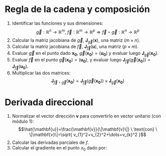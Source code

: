 # Regla de la cadena y composición
1. Identificar las funciones y sus dimensiones: 
	$$\vec{g}:\mathbb{R}^n\to\mathbb{R}^m,\ \vec{f}:\mathbb{R}^m\to \mathbb{R}^p\Rightarrow \vec{f}\circ \vec{g}:\mathbb{R}^n\to \mathbb{R}^p$$
2. Calcular la matriz jacobiana de $\vec{g}$, $\mathbf{J}_{\vec{g}}(\mathbf{x})$, una matriz $(m\times n)$.
3. Calcular la matriz jacobiana de $\vec{f}$, $\mathbf{J}_{\vec{f}}(\mathbf{u})$, una matriz $(p\times m)$.
4. Evaluar $\vec{g}$ en el punto dado $\mathbf{x_{0}}$, $\vec{g}(\mathbf{x_{0}})=(\mathbf{u_{0}})$ y evaluar luego $\mathbf{J}_{\vec{g}}(\mathbf{x_{0}})$.
5. Evaluar $\vec{f}$ en el punto $\vec{g}(\mathbf{x_{0}})=(\mathbf{u_{0}})$, y evaluar luego $\mathbf{J}_{\vec{f}}(\vec{g}(\mathbf{x_{0}}))=\mathbf{J}_{\vec{f}}(\mathbf{u_{0}})$.
6. Multiplicar las dos matrices:
	$$\mathbf{J}_{\vec{f}\circ \vec{g}}(\mathbf{x_{0}})=\mathbf{J}_{\vec{f}}(\vec{g}(\mathbf{x_{0}}))\times \mathbf{J}_{\vec{g}}(\mathbf{x_{0}})$$
# Derivada direccional
1. Normalizar el vector dirección $\mathbf{v}$ para convertirlo en vector unitario (con módulo $1$):
	$$\hat{\mathbf{u}}=\frac{\mathbf{v}}{\|\mathbf{v}\|} \ \text{con} \ \|\mathbf{v}\|=\sqrt{ v_{1}^2+v_{2}^2+\dots+v_{k}^2 }$$
2. Calcular las derivadas parciales de $f$.
3. Calcular el gradiente en el punto $x_{0}$ dado por:
	$$$$